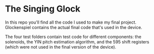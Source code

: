 # The Singing Glock

In this repo you'll find all the code I used to make my final project. Glockenspiel contains the actual final code that's used in the device.

The four test folders contain test code for different components: the solenoids, the YIN pitch estimation algorithm, and the 595 shift registers (which were not used in the final version of the device).
